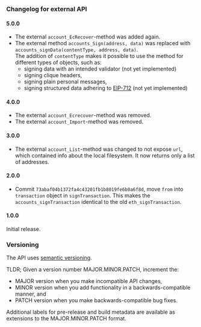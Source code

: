 ### Changelog for external API

#### 5.0.0

* The external `account_EcRecover`-method was added again.
* The external method `accounts_Sign(address, data)` was replaced with `accounts_signData(contentType, address, data)`.     
The addition of `contentType` makes it possible to use the method for different types of objects, such as:
  * signing data with an intended validator (not yet implemented)
  * signing clique headers,
  * signing plain personal messages,
  * signing structured data adhering to [EIP-712](https://eips.ethereum.org/EIPS/eip-712) (not yet implemented)
  
#### 4.0.0

* The external `account_Ecrecover`-method was removed. 
* The external `account_Import`-method was removed.


#### 3.0.0

* The external `account_List`-method was changed to not expose `url`, which contained info about the local filesystem. It now returns only a list of addresses. 

#### 2.0.0

* Commit `73abaf04b1372fa4c43201fb1b8019fe6b0a6f8d`, move `from` into `transaction` object in `signTransaction`. This
makes the `accounts_signTransaction` identical to the old `eth_signTransaction`.


#### 1.0.0

Initial release.

### Versioning

The API uses [semantic versioning](https://semver.org/).

TLDR; Given a version number MAJOR.MINOR.PATCH, increment the:

* MAJOR version when you make incompatible API changes,
* MINOR version when you add functionality in a backwards-compatible manner, and
* PATCH version when you make backwards-compatible bug fixes.

Additional labels for pre-release and build metadata are available as extensions to the MAJOR.MINOR.PATCH format.
